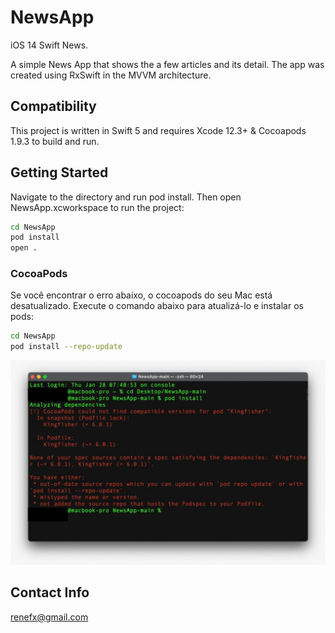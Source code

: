 # NewsApp
iOS 14 Swift News.

A simple News App that shows the a few articles and its detail. The app was created using RxSwift in the MVVM architecture.

## Compatibility
This project is written in Swift 5 and requires Xcode 12.3+ & Cocoapods 1.9.3 to build and run.

## Getting Started
Navigate to the directory and run pod install. Then open NewsApp.xcworkspace to run the project:
```sh
cd NewsApp
pod install
open .
```
### CocoaPods
Se você encontrar o erro abaixo, o cocoapods do seu Mac está desatualizado. Execute o comando abaixo para atualizá-lo e instalar os pods:
```sh
cd NewsApp
pod install --repo-update
```
![preview](./erro_cocoapods_desatualizado.jpeg)

## Contact Info
renefx@gmail.com
